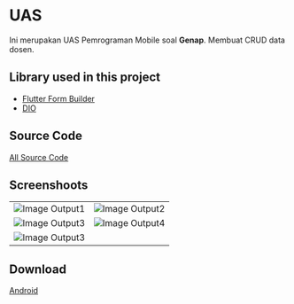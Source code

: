# UAS

Ini merupakan UAS Pemrograman Mobile soal **Genap**. Membuat CRUD data dosen.

## Library used in this project

- [Flutter Form Builder](https://pub.dev/packages/flutter_form_builder)
- [DIO](https://pub.dev/packages/dio)

## Source Code

[All Source Code](./lib/)

## Screenshoots

|                                              |                                              |
| -------------------------------------------- | -------------------------------------------- |
| ![Image Output1](<./screenshoots/ss(1).png>) | ![Image Output2](<./screenshoots/ss(2).png>) |
| ![Image Output3](<./screenshoots/ss(3).png>) | ![Image Output4](<./screenshoots/ss(4).png>) |
| ![Image Output3](<./screenshoots/ss(5).png>) | |


## Download
[Android](https://github.com/Mufiidz/pemrograman_mobile/releases/download/tugas6/SIGD.Bekasi.apk)
